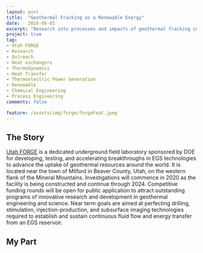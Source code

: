 ```yaml
---
layout: post
title:  "Geothermal Fracking as a Renewable Energy"
date:   2016-06-01
excerpt: "Research into processes and impacts of geothermal fracking in southern Utah"
project: true
tag:
- Utah FORGE
- Research
- Outreach
- Heat exchangers
- Thermodynamics
- Heat Transfer
- Thermoelectric Power Generation
- Renewable
- Chemical Engineering
- Process Engineering
comments: false

feature: /assets/img/forge/forgeFeat.jpeg
---
```


## The Story

<a href="https://utahforge.com/">Utah FORGE</a> is a dedicated underground field laboratory sponsored by DOE for developing, testing, and accelerating breakthroughs in EGS technologies to advance the uptake of geothermal resources around the world. It is located near the town of Milford in Beaver County, Utah, on the western flank of the Mineral Mountains. Investigations will commence in 2020 as the facility is being constructed and continue through 2024. Competitive funding rounds will be open for public application to attract outstanding programs of innovative research and development in geothermal engineering and science. Near term goals are aimed at perfecting drilling, stimulation, injection-production, and subsurface imaging technologies required to establish and sustain continuous fluid flow and energy transfer from an EGS reservoir.

## My Part


